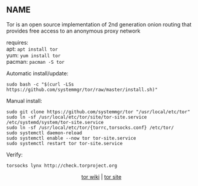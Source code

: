 ## NAME  
  
Tor is an open source implementation of 2nd generation onion routing that provides free access to an anonymous proxy network  
  
requires:    
apt: ```apt install tor```  
yum: ```yum install tor```  
pacman: ```pacman -S tor```  
  
Automatic install/update:
```
sudo bash -c "$(curl -LSs https://github.com/systemmgr/tor/raw/master/install.sh)"
```
Manual install:
```
sudo git clone https://github.com/systemmgr/tor "/usr/local/etc/tor"
sudo ln -sf /usr/local/etc/tor/site/tor-site.service /etc/systemd/system/tor-site.service
sudo ln -sf /usr/local/etc/tor/{torrc,torsocks.conf} /etc/tor/
sudo systemctl daemon-reload
sudo systemctl enable --now tor tor-site.service
sudo systemctl restart tor tor-site.service
```
Verify:  
```
torsocks lynx http://check.torproject.org
```
  
  
<p align=center>
  <a href="https://wiki.archlinux.org/index.php/tor" target="_blank">tor wiki</a>  |  
  <a href="https://www.torproject.org/" target="_blank">tor site</a>
</p>  
    
